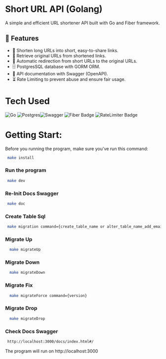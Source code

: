 # Short URL API (Golang)

A simple and efficient URL shortener API built with Go and Fiber framework.

## 🚀 Features
- 🔗 Shorten long URLs into short, easy-to-share links.
- 📂 Retrieve original URLs from shortened links.
- 🔄 Automatic redirection from short URLs to the original URLs.
- 🗄️ PostgresSQL database with GORM ORM.
- 📖 API documentation with Swagger (OpenAPI).
- ⏳ Rate Limiting to prevent abuse and ensure fair usage.

# Tech Used
 ![Go](https://img.shields.io/badge/go-%2300ADD8.svg?style=for-the-badge&logo=go&logoColor=white) ![Postgres](https://img.shields.io/badge/postgres-%23316192.svg?style=for-the-badge&logo=postgresql&logoColor=white)![Swagger](https://img.shields.io/badge/-Swagger-%23Clojure?style=for-the-badge&logo=swagger&logoColor=white) ![Fiber Badge](https://img.shields.io/badge/Fiber-008ECF?logo=fiber&logoColor=fff&style=for-the-badge) ![RateLimiter Badge](https://img.shields.io/badge/RateLimiter-008ECF?logo=fiber&logoColor=fff&style=for-the-badge)
      
# Getting Start:
Before you running the program, make sure you've run this command:
```bash
 make install
```

### Run the program
```bash
 make dev
```

### Re-Init Docs Swagger
```bash
 make doc
```

### Create Table Sql
```bash
 make migration command={create_table_name or alter_table_name_add_email}
```

### Migrate Up
```bash
  make migrateUp
```

### Migrate Down
```bash
  make migrateDown
```

### Migrate Fix
```bash
  make migrateForce command={version}
```

### Migrate Drop
```bash
  make migrateDrop
```

### Check Docs Swagger
```bash
 http://localhost:3000/docs/index.html#/
```

The program will run on http://localhost:3000 
<!-- </> with 💛 by readMD (https://readmd.itsvg.in) -->